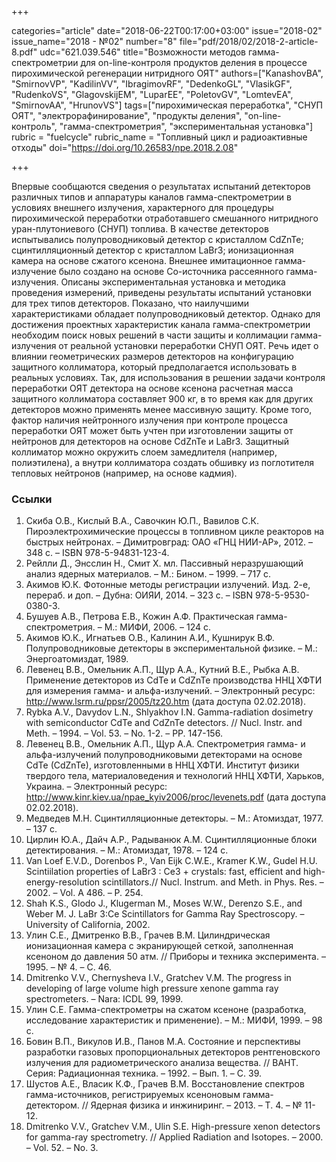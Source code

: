 +++

categories="article"
date="2018-06-22T00:17:00+03:00"
issue="2018-02"
issue_name="2018 - №02"
number="8"
file="pdf/2018/02/2018-2-article-8.pdf"
udc="621.039.546"
title="Возможности методов гамма-спектрометрии для on-line-контроля продуктов деления в процессе пирохимической регенерации нитридного ОЯТ"
authors=["KanashovBA", "SmirnovVP", "KadilinVV", "IbragimovRF", "DedenkoGL", "VlasikGF", "RudenkoVS", "GlagovskijEM", "LuparEE", "PoletovGV", "LomtevEA", "SmirnovAA", "HrunovVS"]
tags=["пирохимическая переработка", "СНУП ОЯТ", "электрорафинирование", "продукты деления", "on-line-контроль", "гамма-спектрометрия", "экспериментальная установка"]
rubric = "fuelcycle"
rubric_name = "Топливный цикл и радиоактивные отходы"
doi="https://doi.org/10.26583/npe.2018.2.08"

+++

Впервые сообщаются сведения о результатах испытаний детекторов различных типов и аппаратуры каналов гамма-спектрометрии в условиях внешнего излучения, характерного для процедуры пирохимической переработки отработавшего смешанного нитридного уран-плутониевого (СНУП) топлива. В качестве детекторов испытывались полупроводниковый детектор с кристаллом CdZnTe; сцинтилляционный детектор с кристаллом LaBr3; ионизационная камера на основе сжатого ксенона. Внешнее имитационное гамма-излучение было создано на основе Co-источника рассеянного гамма-излучения. Описаны экспериментальная установка и методика проведения измерений, приведены результаты испытаний установки для трех типов детекторов. Показано, что наилучшими характеристиками обладает полупроводниковый детектор. Однако для достижения проектных характеристик канала гамма-спектрометрии необходим поиск новых решений в части защиты и коллимации гамма-излучения от реальной установки переработки СНУП ОЯТ. Речь идет о влиянии геометрических размеров детекторов на конфигурацию защитного коллиматора, который предполагается использовать в реальных условиях. Так, для использования в решении задачи контроля переработки ОЯТ детектора на основе ксенона расчетная масса защитного коллиматора составляет 900 кг, в то время как для других детекторов можно применять менее массивную защиту. Кроме того, фактор наличия нейтронного излучения при контроле процесса переработки ОЯТ может быть учтен при изготовлении защиты от нейтронов для детекторов на основе CdZnTe и LaBr3. Защитный коллиматор можно окружить слоем замедлителя (например, полиэтилена), а внутри коллиматора создать обшивку из поглотителя тепловых нейтронов (например, на основе кадмия).

### Ссылки

1. Скиба О.В., Кислый В.А., Савочкин Ю.П., Вавилов С.К. Пироэлектрохимические процессы в топливном цикле реакторов на быстрых нейтронах. – Димитровград: ОАО «ГНЦ НИИ-АР», 2012. – 348 с. – ISBN 978-5-94831-123-4.
2. Рейлли Д., Энсслин Н., Смит Х. мл. Пассивный неразрушающий анализ ядерных материалов. – М.: Бином. – 1999. – 717 с.
3. Акимов Ю.К. Фотонные методы регистрации излучений. Изд. 2-е, перераб. и доп. – Дубна: ОИЯИ, 2014. – 323 c. – ISBN 978-5-9530-0380-3.
4. Бушуев А.В., Петрова Е.В., Кожин А.Ф. Практическая гамма-спектрометрия. – М.: МИФИ, 2006. – 124 с.
5. Акимов Ю.К., Игнатьев О.В., Калинин А.И., Кушнирук В.Ф. Полупроводниковые детекторы в экспериментальной физике. – М.: Энергоатомиздат, 1989.
6. Левенец В.В., Омельник А.П., Щур А.А., Кутний В.Е., Рыбка А.В. Применение детекторов из CdTe и CdZnTe производства ННЦ ХФТИ для измерения гамма- и альфа-излучений. – Электронный ресурс: http://www.lsrm.ru/ppsr/2005/tz20.htm (дата доступа 02.02.2018).
7. Rybka A.V., Davydov L.N., Shlyakhov I.N. Gamma-radiation dosimetry with semiconductor CdTe and CdZnTe detectors. // Nucl. Instr. and Meth. – 1994. – Vol. 53. – No. 1-2. – PP. 147-156.
8. Левенец В.В., Омельник А.П., Щур А.А. Спектрометрия гамма- и альфа-излучений полупроводниковыми детекторами на основе CdTe (CdZnTe), изготовленными в ННЦ ХФТИ. Институт физики твердого тела, материаловедения и технологий ННЦ ХФТИ, Харьков, Украина. – Электронный ресурс: http://www.kinr.kiev.ua/npae_kyiv2006/proc/levenets.pdf (дата доступа 02.02.2018).
9. Медведев М.Н. Сцинтилляционные детекторы. – М.: Атомиздат, 1977. – 137 с.
10. Цирлин Ю.А., Дайч А.Р., Радыванюк А.М. Сцинтилляционные блоки детектирования. – М.: Атомиздат, 1978. – 124 с.
11. Van Loef E.V.D., Dorenbos P., Van Eijk C.W.E., Kramer K.W., Gudel H.U. Scintiilation properties of LaBr3 : Ce3 + crystals: fast, efficient and high-energy-resolution scintillators.// Nucl. Instrum. and Meth. in Phys. Res. – 2002. – Vol. A 486. – Р. 254.
12. Shah K.S., Glodo J., Klugerman M., Moses W.W., Derenzo S.E., and Weber M. J. LaBr 3:Ce Scintillators for Gamma Ray Spectroscopy. – University of California, 2002.
13. Улин С.Е., Дмитренко В.В., Грачев В.М. Цилиндрическая ионизационная камера с экранирующей сеткой, заполненная ксеноном до давления 50 атм. // Приборы и техника эксперимента. – 1995. – № 4. – С. 46.
14. Dmitrenko V.V., Chernysheva I.V., Gratchev V.M. The progress in developing of large volume high pressure xenone gamma ray spectrometers. – Nara: ICDL 99, 1999.
15. Улин С.Е. Гамма-спектрометры на сжатом ксеноне (разработка, исследование характеристик и применение). – М.: МИФИ, 1999. – 98 с.
16. Бовин В.П., Викулов И.В., Панов М.А. Состояние и перспективы разработки газовых пропорциональных детекторов рентгеновского излучения для радиометрического анализа вещества. // ВАНТ. Серия: Радиационная техника. – 1992. – Вып. 1. – С. 39.
17. Шустов А.Е., Власик К.Ф., Грачев В.М. Восстановление спектров гамма-источников, регистрируемых ксеноновым гамма-детектором. // Ядерная физика и инжиниринг. – 2013. – Т. 4. – № 11-12.
18. Dmitrenko V.V., Gratchev V.M., Ulin S.E. High-pressure xenon detectors for gamma-ray spectrometry. // Applied Radiation and Isotopes. – 2000. – Vol. 52. – No. 3.